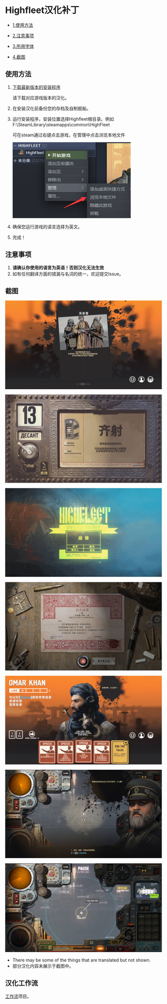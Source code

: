 

# Highfleet汉化补丁
* [1.使用方法](#使用方法)

* [2.注意事项](#注意事项)

* [3.所用字体](#所用字体)

* [4.截图](#截图)


## 使用方法
1. [下载最新版本的安装程序](https://github.com/Xchiliarch/Highfleet-Chinese-localization/releases/)

   请下载对应游戏版本的汉化。

2. 在安装汉化前备份您的存档及自制舰船。

3. 运行安装程序，安装位置选择Highfleet根目录。例如
   F:\SteamLibrary\steamapps\common\HighFleet

   可在steam通过右键点击游戏，在管理中点击浏览本地文件

   ![file](https://raw.githubusercontent.com/Xchiliarch/Xchiliarch_Image_Host/master/file.png)

4. 确保您运行游戏的语言选择为英文。

5. 完成！

## 注意事项
1. **请确认你使用的语言为英语！否则汉化无法生效**
3. 如有任何翻译方面的错漏与名词的统一，欢迎提交Issue。

## 截图

![event](https://raw.githubusercontent.com/Xchiliarch/Xchiliarch_Image_Host/master/event.jpg)

![fight](https://raw.githubusercontent.com/Xchiliarch/Xchiliarch_Image_Host/master/fight.jpg)

![main menu](https://raw.githubusercontent.com/Xchiliarch/Xchiliarch_Image_Host/master/main%20menu.jpg)

![Opening](https://raw.githubusercontent.com/Xchiliarch/Xchiliarch_Image_Host/master/Opening.jpg)

![talk](https://raw.githubusercontent.com/Xchiliarch/Xchiliarch_Image_Host/master/talk.jpg)

![tutorial](https://raw.githubusercontent.com/Xchiliarch/Xchiliarch_Image_Host/master/tutorial.jpg)

![UI](https://raw.githubusercontent.com/Xchiliarch/Xchiliarch_Image_Host/master/UI.jpg)

- There may be some of the things that are translated but not shown.
- 部分汉化内容未展示于截图中。

## 汉化工作流

[工作流](https://github.com/Xchiliarch/Highfleet_chinese_work)项目。

